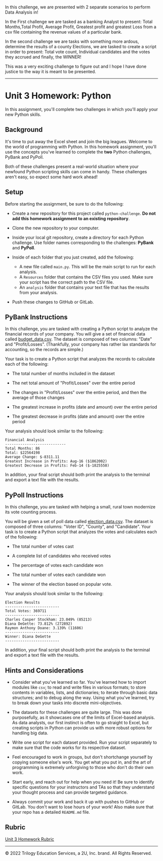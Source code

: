 In this challenge, we are presented with 2 separate scenarios to perform Data Analysis in!

In the First challenge we are tasked as a banking Analyst to present:
Total Months,Total Profit, Average Profit, Greatest profit and greatest Loss from a csv file containing the revenue values of a particular bank.

In the second challenge we are tasks with something more ardous, determine the results of a county Elections, we are tasked to create a script in order to present:
Total vote count, Individual candidates and the votes they accrued and finally, the WINNER!

This was a very exciting challenge to figure out and I hope I have done justice to the way it is meant to be presented.

----------------------------------------------------------------------------------------------------------




# Unit 3 Homework: Python

In this assignment, you'll complete two challenges in which you'll apply your new Python skills. 

## Background

It's time to put away the Excel sheet and join the big leagues. Welcome to the world of programming with Python. In this homework assignment, you'll use the concepts you've learned to complete the **two** Python challenges, PyBank and PyPoll.

Both of these challenges present a real-world situation where your newfound Python scripting skills can come in handy. These challenges aren't easy, so expect some hard work ahead!

## Setup

Before starting the assignment, be sure to do the following:

* Create a new repository for this project called `python-challenge`. **Do not add this homework assignment to an existing repository**.

* Clone the new repository to your computer.

* Inside your local git repository, create a directory for each Python challenge. Use folder names corresponding to the challenges: **PyBank** and  **PyPoll**.

* Inside of each folder that you just created, add the following:

  * A new file called `main.py`. This will be the main script to run for each analysis.
  * A `Resources` folder that contains the CSV files you used. Make sure your script has the correct path to the CSV file.
  * An `analysis` folder that contains your text file that has the results from your analysis.

* Push these changes to GitHub or GitLab.

## PyBank Instructions

In this challenge, you are tasked with creating a Python script to analyze the financial records of your company. You will give a set of financial data called [budget_data.csv](PyBank/Resources/budget_data.csv). The dataset is composed of two columns: "Date" and "Profit/Losses". (Thankfully, your company has rather lax standards for accounting, so the records are simple.)

Your task is to create a Python script that analyzes the records to calculate each of the following:

* The total number of months included in the dataset

* The net total amount of "Profit/Losses" over the entire period

* The changes in "Profit/Losses" over the entire period, and then the average of those changes

* The greatest increase in profits (date and amount) over the entire period

* The greatest decrease in profits (date and amount) over the entire period

Your analysis should look similar to the following:

  ```text
  Financial Analysis
  ----------------------------
  Total Months: 86
  Total: $22564198
  Average Change: $-8311.11
  Greatest Increase in Profits: Aug-16 ($1862002)
  Greatest Decrease in Profits: Feb-14 ($-1825558)
  ```

In addition, your final script should both print the analysis to the terminal and export a text file with the results.

## PyPoll Instructions

In this challenge, you are tasked with helping a small, rural town modernize its vote counting process.

You will be given a set of poll data called [election_data.csv](PyPoll/Resources/election_data.csv). The dataset is composed of three columns: "Voter ID", "County", and "Candidate". Your task is to create a Python script that analyzes the votes and calculates each of the following:

* The total number of votes cast

* A complete list of candidates who received votes

* The percentage of votes each candidate won

* The total number of votes each candidate won

* The winner of the election based on popular vote.

Your analysis should look similar to the following:


  ```text
  Election Results
  -------------------------
  Total Votes: 369711
  -------------------------
  Charles Casper Stockham: 23.049% (85213)
  Diana DeGette: 73.812% (272892)
  Raymon Anthony Doane: 3.139% (11606)
  -------------------------
  Winner: Diana DeGette
  -------------------------
  ```

In addition, your final script should both print the analysis to the terminal and export a text file with the results.

## Hints and Considerations

* Consider what you've learned so far. You've learned how to import modules like `csv`; to read and write files in various formats; to store contents in variables, lists, and dictionaries; to iterate through basic data structures; and to debug along the way. Using what you've learned, try to break down your tasks into discrete mini-objectives. 

* The datasets for these challenges are quite large. This was done purposefully, as it showcases one of the limits of Excel-based analysis. As data analysts, our first instinct is often to go straight to Excel, but creating scripts in Python can provide us with more robust options for handling big data.

* Write one script for each dataset provided. Run your script separately to make sure that the code works for its respective dataset.

* Feel encouraged to work in groups, but don't shortchange yourself by copying someone else's work. You get what you put in, and the art of programming is extremely unforgiving to those who don't do their own work. 

* Start early, and reach out for help when you need it! Be sure to identify specific questions for your instructors and TAs so that they understand your thought process and can provide targeted guidance.

* Always commit your work and back it up with pushes to GitHub or GitLab. You don't want to lose hours of your work! Also make sure that your repo has a detailed   `README.md` file. 

## Rubric

[Unit 3 Homework Rubric](https://docs.google.com/document/d/1Q5ZnMUD12NvbElOgE3a_lcahuRZdv83aDu9VtXZRiGg/edit?usp=sharing)

- - -

© 2022 Trilogy Education Services, a 2U, Inc. brand. All Rights Reserved.
